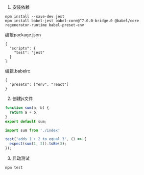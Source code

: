 1. 安装依赖

  ```
  npm install --save-dev jest
  npm install babel-jest babel-core@^7.0.0-bridge.0 @babel/core regenerator-runtime babel-preset-env
  ```
  编辑package.json

  ```
  {
    "scripts": {
      "test": "jest"
    }
  }
  ```

  编辑.babelrc
  ```
  {
    "presets": ["env", "react"]
  }
  ```

2. 创建js文件

  ```js
  function sum(a, b) {
    return a + b;
  }
  export default sum;
  ```

  ```js
  import sum from './index'

  test('adds 1 + 2 to equal 3', () => {
    expect(sum(1, 2)).toBe(3);
  });
  ```

3. 启动测试

  ```
  npm test
  ```

